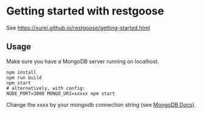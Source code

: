 # Getting started with restgoose

See https://xurei.github.io/restgoose/getting-started.html

## Usage

Make sure you have a MongoDB server running on localhost.

```
npm install
npm run build
npm start
# alternatively, with config:
NODE_PORT=3000 MONGO_URI=xxxxx npm start
```
Change the xxxx by your mongodb connection string (see [MongoDB Docs](https://docs.mongodb.com/manual/reference/connection-string/)). 
